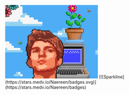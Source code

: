 <img src="github_1.png" width="300">
[![Sparkline](https://stars.medv.io/Naereen/badges.svg)](https://stars.medv.io/Naereen/badges)
